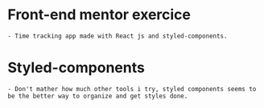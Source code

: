 # Front-end mentor exercice 
    - Time tracking app made with React js and styled-components.

# Styled-components
    - Don't mather how much other tools i try, styled components seems to be the better way to organize and get styles done.

    